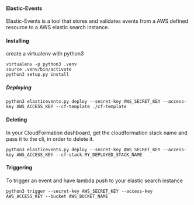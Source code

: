 #### Elastic-Events

Elastic-Events is a tool that stores and validates events from a AWS defined
resource to a AWS elastic search instance.  

#### Installing
create a virtualenv with python3

```
virtualenv -p python3 .venv
source .venv/bin/activate
python3 setup.py install
```

##### Deploying

```
python3 elasticevents.py deploy --secret-key AWS_SECRET_KEY --access-key AWS_ACCESS_KEY --cf-template ./cf-template
```

#### Deleting
In your CloudFormation dashboard, get the cloudformation stack name and pass it
to the cli, in order to delete it.

```
python3 elasticevents.py deploy --secret-key AWS_SECRET_KEY --access-key AWS_ACCESS_KEY --cf-stack MY_DEPLOYED_STACK_NAME
```

#### Triggering
To trigger an event and have lambda push to your elastic search instance

```
python3 trigger --secret-key AWS_SECRET_KEY --access-key AWS_ACCESS_KEY --bucket AWS_BUCKET_NAME
```
